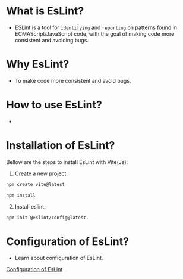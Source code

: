 # What is EsLint?
- ESLint is a tool for `identifying` and `reporting` on patterns found in ECMAScript/JavaScript code, with the goal of making code more consistent and avoiding bugs.

# Why EsLint?
- To make code more consistent and avoid bugs.

# How to use EsLint?
- 

# Installation of EsLint?
Bellow are the steps to install EsLint with Vite(Js):

1. Create a new project:
```bash
npm create vite@latest

npm install
```

2. Install eslint:
```bash
npm init @eslint/config@latest.
```


# Configuration of EsLint?
- Learn about configuration of EsLint.

[Configuration of EsLint](./esLint_core_concept.md)


